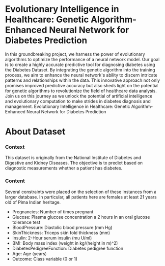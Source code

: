 # Evolutionary Intelligence in Healthcare: Genetic Algorithm-Enhanced Neural Network for Diabetes Prediction
In this groundbreaking project, we harness the power of evolutionary algorithms to optimize the performance of a neural network model. Our goal is to create a highly accurate predictive tool for diagnosing diabetes using the Diabetes Dataset. By integrating the genetic algorithm into the training process, we aim to enhance the neural network's ability to discern intricate patterns and relationships within the data. This innovative approach not only promises improved predictive accuracy but also sheds light on the potential for genetic algorithms to revolutionize the field of healthcare data analysis. Join us on this journey as we unlock the potential of artificial intelligence and evolutionary computation to make strides in diabetes diagnosis and management.
Evolutionary Intelligence in Healthcare: Genetic Algorithm-Enhanced Neural Network for Diabetes Prediction

# About Dataset
 ### Context
 This dataset is originally from the National Institute of Diabetes and Digestive and Kidney Diseases. The objective is to predict based on diagnostic measurements whether 
 a patient has diabetes.

 ### Content
 Several constraints were placed on the selection of these instances from a larger database. In particular, all patients here are females at least 21 years old of Pima 
 Indian heritage.

 - Pregnancies: Number of times pregnant
 - Glucose: Plasma glucose concentration a 2 hours in an oral glucose tolerance test
 - BloodPressure: Diastolic blood pressure (mm Hg)
 - SkinThickness: Triceps skin fold thickness (mm)
 - Insulin: 2-Hour serum insulin (mu U/ml)
 - BMI: Body mass index (weight in kg/(height in m)^2)
 - DiabetesPedigreeFunction: Diabetes pedigree function
 - Age: Age (years)
 - Outcome: Class variable (0 or 1)
